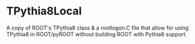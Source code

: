 # TPythia8Local
A copy of ROOT's TPythia8 class &amp; a rootlogon.C file that allow for using TPythia8 in ROOT/pyROOT without building ROOT with Pythia8 support.

